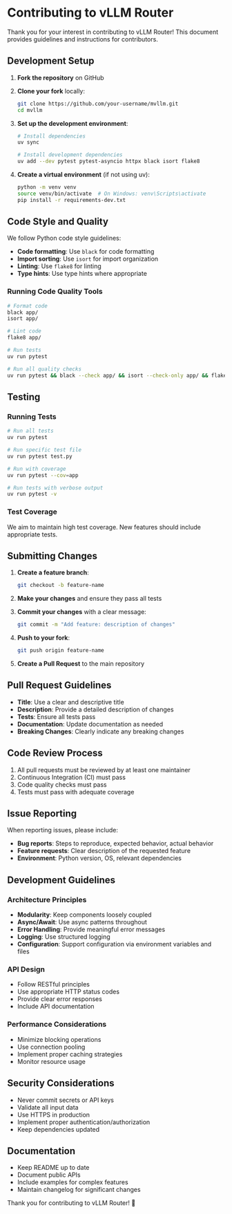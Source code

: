 # Contributing to vLLM Router

Thank you for your interest in contributing to vLLM Router! This document provides guidelines and instructions for contributors.

## Development Setup

1. **Fork the repository** on GitHub
2. **Clone your fork** locally:
   ```bash
   git clone https://github.com/your-username/mvllm.git
   cd mvllm
   ```

3. **Set up the development environment**:
   ```bash
   # Install dependencies
   uv sync

   # Install development dependencies
   uv add --dev pytest pytest-asyncio httpx black isort flake8
   ```

4. **Create a virtual environment** (if not using uv):
   ```bash
   python -m venv venv
   source venv/bin/activate  # On Windows: venv\Scripts\activate
   pip install -r requirements-dev.txt
   ```

## Code Style and Quality

We follow Python code style guidelines:

- **Code formatting**: Use `black` for code formatting
- **Import sorting**: Use `isort` for import organization
- **Linting**: Use `flake8` for linting
- **Type hints**: Use type hints where appropriate

### Running Code Quality Tools

```bash
# Format code
black app/
isort app/

# Lint code
flake8 app/

# Run tests
uv run pytest

# Run all quality checks
uv run pytest && black --check app/ && isort --check-only app/ && flake8 app/
```

## Testing

### Running Tests

```bash
# Run all tests
uv run pytest

# Run specific test file
uv run pytest test.py

# Run with coverage
uv run pytest --cov=app

# Run tests with verbose output
uv run pytest -v
```

### Test Coverage

We aim to maintain high test coverage. New features should include appropriate tests.

## Submitting Changes

1. **Create a feature branch**:
   ```bash
   git checkout -b feature-name
   ```

2. **Make your changes** and ensure they pass all tests

3. **Commit your changes** with a clear message:
   ```bash
   git commit -m "Add feature: description of changes"
   ```

4. **Push to your fork**:
   ```bash
   git push origin feature-name
   ```

5. **Create a Pull Request** to the main repository

## Pull Request Guidelines

- **Title**: Use a clear and descriptive title
- **Description**: Provide a detailed description of changes
- **Tests**: Ensure all tests pass
- **Documentation**: Update documentation as needed
- **Breaking Changes**: Clearly indicate any breaking changes

## Code Review Process

1. All pull requests must be reviewed by at least one maintainer
2. Continuous Integration (CI) must pass
3. Code quality checks must pass
4. Tests must pass with adequate coverage

## Issue Reporting

When reporting issues, please include:

- **Bug reports**: Steps to reproduce, expected behavior, actual behavior
- **Feature requests**: Clear description of the requested feature
- **Environment**: Python version, OS, relevant dependencies

## Development Guidelines

### Architecture Principles

- **Modularity**: Keep components loosely coupled
- **Async/Await**: Use async patterns throughout
- **Error Handling**: Provide meaningful error messages
- **Logging**: Use structured logging
- **Configuration**: Support configuration via environment variables and files

### API Design

- Follow RESTful principles
- Use appropriate HTTP status codes
- Provide clear error responses
- Include API documentation

### Performance Considerations

- Minimize blocking operations
- Use connection pooling
- Implement proper caching strategies
- Monitor resource usage

## Security Considerations

- Never commit secrets or API keys
- Validate all input data
- Use HTTPS in production
- Implement proper authentication/authorization
- Keep dependencies updated

## Documentation

- Keep README up to date
- Document public APIs
- Include examples for complex features
- Maintain changelog for significant changes

Thank you for contributing to vLLM Router! 🚀